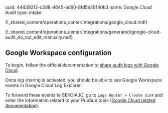 uuid: 44439212-c2d8-4645-ad60-8fd5e39140b3
name: Google Cloud Audit
type: intake

{!_shared_content/operations_center/integrations/google_cloud.md!}

{!_shared_content/operations_center/integrations/generated/google-cloud-audit_do_not_edit_manually.md!}

## Google Workspace configuration

To begin, follow the official documentation to [share audit logs with Google Cloud](https://cloud.google.com/logging/docs/audit/configure-gsuite-audit-logs).

Once log sharing is activated, you should be able to see Google Workspace events in Google Cloud Log Explorer.

To forward these events to SEKOIA.IO, go to `Logs Router > Create Sink` and enter the information related to your PubSub topic ([Google Cloud related documentation](https://cloud.google.com/logging/docs/audit/configure-gsuite-audit-logs)).
